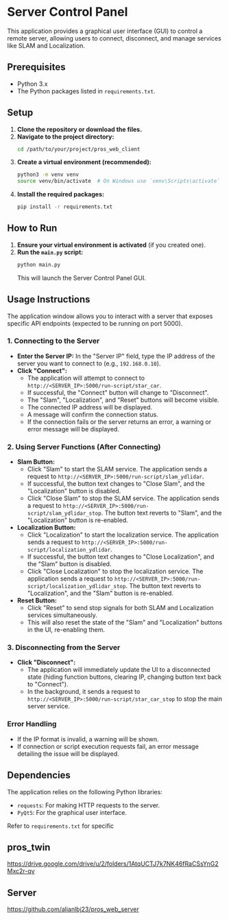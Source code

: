 # Server Control Panel

This application provides a graphical user interface (GUI) to control a remote server, allowing users to connect, disconnect, and manage services like SLAM and Localization.

## Prerequisites

*   Python 3.x
*   The Python packages listed in `requirements.txt`.

## Setup

1.  **Clone the repository or download the files.**
2.  **Navigate to the project directory:**
    ```bash
    cd /path/to/your/project/pros_web_client
    ```
3.  **Create a virtual environment (recommended):**
    ```bash
    python3 -m venv venv
    source venv/bin/activate  # On Windows use `venv\Scripts\activate`
    ```
4.  **Install the required packages:**
    ```bash
    pip install -r requirements.txt
    ```

## How to Run

1.  **Ensure your virtual environment is activated** (if you created one).
2.  **Run the `main.py` script:**
    ```bash
    python main.py
    ```
    This will launch the Server Control Panel GUI.

## Usage Instructions

The application window allows you to interact with a server that exposes specific API endpoints (expected to be running on port 5000).

### 1. Connecting to the Server

*   **Enter the Server IP:** In the "Server IP" field, type the IP address of the server you want to connect to (e.g., `192.168.0.10`).
*   **Click "Connect":**
    *   The application will attempt to connect to `http://<SERVER_IP>:5000/run-script/star_car`.
    *   If successful, the "Connect" button will change to "Disconnect".
    *   The "Slam", "Localization", and "Reset" buttons will become visible.
    *   The connected IP address will be displayed.
    *   A message will confirm the connection status.
    *   If the connection fails or the server returns an error, a warning or error message will be displayed.

### 2. Using Server Functions (After Connecting)

*   **Slam Button:**
    *   Click "Slam" to start the SLAM service. The application sends a request to `http://<SERVER_IP>:5000/run-script/slam_ydlidar`.
    *   If successful, the button text changes to "Close Slam", and the "Localization" button is disabled.
    *   Click "Close Slam" to stop the SLAM service. The application sends a request to `http://<SERVER_IP>:5000/run-script/slam_ydlidar_stop`. The button text reverts to "Slam", and the "Localization" button is re-enabled.
*   **Localization Button:**
    *   Click "Localization" to start the localization service. The application sends a request to `http://<SERVER_IP>:5000/run-script/localization_ydlidar`.
    *   If successful, the button text changes to "Close Localization", and the "Slam" button is disabled.
    *   Click "Close Localization" to stop the localization service. The application sends a request to `http://<SERVER_IP>:5000/run-script/localization_ydlidar_stop`. The button text reverts to "Localization", and the "Slam" button is re-enabled.
*   **Reset Button:**
    *   Click "Reset" to send stop signals for both SLAM and Localization services simultaneously.
    *   This will also reset the state of the "Slam" and "Localization" buttons in the UI, re-enabling them.

### 3. Disconnecting from the Server

*   **Click "Disconnect":**
    *   The application will immediately update the UI to a disconnected state (hiding function buttons, clearing IP, changing button text back to "Connect").
    *   In the background, it sends a request to `http://<SERVER_IP>:5000/run-script/star_car_stop` to stop the main server service.

### Error Handling

*   If the IP format is invalid, a warning will be shown.
*   If connection or script execution requests fail, an error message detailing the issue will be displayed.

## Dependencies

The application relies on the following Python libraries:

*   `requests`: For making HTTP requests to the server.
*   `PyQt5`: For the graphical user interface.

Refer to `requirements.txt` for specific

## pros_twin
https://drive.google.com/drive/u/2/folders/1AtqUCTJ7k7NK46fRaCSsYnG2Mxc2r-qv

## Server
https://github.com/alianlbj23/pros_web_server
